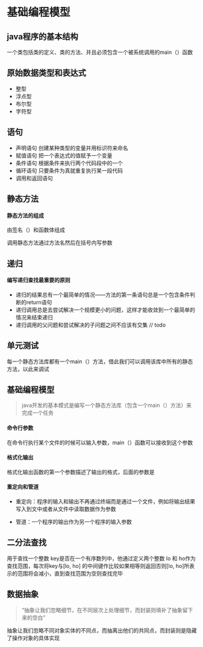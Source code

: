 # 基础编程模型

## java程序的基本结构

 一个类包括类的定义、类的方法、并且必须包含一个被系统调用的main（）函数  

## 原始数据类型和表达式

- 整型
- 浮点型
- 布尔型
- 字符型  

## 语句

- 声明语句    创建某种类型的变量并用标识符来命名
- 赋值语句    把一个表达式的值赋予一个变量
-  条件语句    根据条件来执行两个代码段中的一个
- 循环语句    只要条件为真就重复执行某一段代码
- 调用和返回语句  

## 静态方法

#### 静态方法的组成

由签名（）和函数体组成

 调用静态方法通过方法名然后在括号内写参数

## 递归

#### 编写递归查找最重要的原则

- 递归的结果总有一个最简单的情况——方法的第一条语句总是一个包含条件判断的return语句
- 递归调用总是去尝试解决一个规模更小的问题，这样才能收敛到一个最简单的情况来结束递归
- 递归调用的父问题和尝试解决的子问题之间不应该有交集 // todo

## 单元测试

每一个静态方法库都有一个main（）方法，借此我们可以调用该库中所有的静态方法，以此来调试  

## 基础编程模型

> java开发的基本模式是编写一个静态方法库（包含一个main（）方法）来完成一个任务    

#### 命令行参数

在命令行执行某个文件的时候可以输入参数，main（）函数可以接收到这个参数

#### 格式化输出

格式化输出函数的第一个参数描述了输出的格式，后面的参数是  

#### 重定向和管道

- 重定向：程序的输入和输出不再通过终端而是通过一个文件，例如将输出结果写入到文中或者从文件中读取数据作为参数

- 管道：一个程序的输出作为另一个程序的输入参数

## 二分法查找

用于查找一个整数 key是否在一个有序数列中，他通过定义两个整数 lo 和 ho作为查找范围，每次将key与[lo, ho] 的中间键作比较如果相等则返回否则[lo, ho]所表示的范围将会减小，直到查找范围为空则查找完毕  

## 数据抽象

>  “抽象让我们忽略细节，在不同层次上处理细节，而封装则填补了抽象留下来的空白”  

抽象让我们忽略不同对象实体的不同点，而抽离出他们的共同点，而封装则是隐藏了操作对象的具体实现  